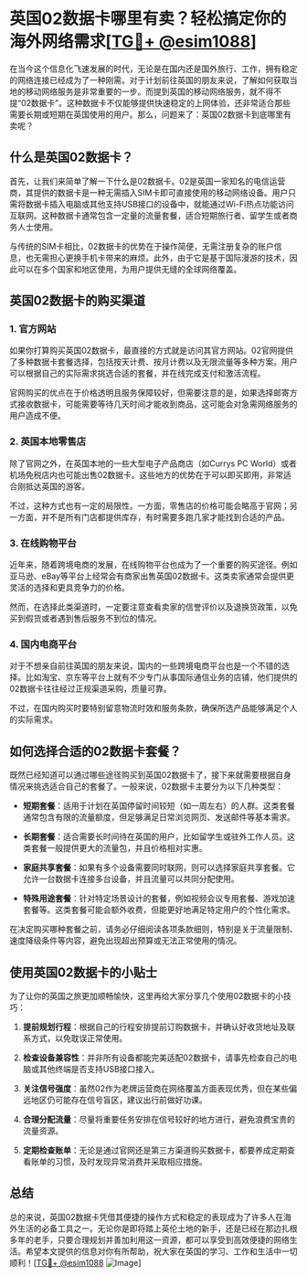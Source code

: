 # 英国02数据卡哪里有卖？轻松搞定你的海外网络需求[[TG💪+ @esim1088](https://t.me/s/esim1088)]

在当今这个信息化飞速发展的时代，无论是在国内还是国外旅行、工作，拥有稳定的网络连接已经成为了一种刚需。对于计划前往英国的朋友来说，了解如何获取当地的移动网络服务是非常重要的一步。而提到英国的移动网络服务，就不得不提“02数据卡”。这种数据卡不仅能够提供快速稳定的上网体验，还非常适合那些需要长期或短期在英国使用的用户。那么，问题来了：英国02数据卡到底哪里有卖呢？

## 什么是英国02数据卡？

首先，让我们来简单了解一下什么是02数据卡。02是英国一家知名的电信运营商，其提供的数据卡是一种无需插入SIM卡即可直接使用的移动网络设备。用户只需将数据卡插入电脑或其他支持USB接口的设备中，就能通过Wi-Fi热点功能访问互联网。这种数据卡通常包含一定量的流量套餐，适合短期旅行者、留学生或者商务人士使用。

与传统的SIM卡相比，02数据卡的优势在于操作简便，无需注册复杂的账户信息，也无需担心更换手机卡带来的麻烦。此外，由于它是基于国际漫游的技术，因此可以在多个国家和地区使用，为用户提供无缝的全球网络覆盖。

## 英国02数据卡的购买渠道

### 1. 官方网站

如果你打算购买英国02数据卡，最直接的方式就是访问其官方网站。02官网提供了多种数据卡套餐选择，包括按天计费、按月计费以及无限流量等多种方案。用户可以根据自己的实际需求挑选合适的套餐，并在线完成支付和激活流程。

官网购买的优点在于价格透明且服务保障较好，但需要注意的是，如果选择邮寄方式接收数据卡，可能需要等待几天时间才能收到商品，这可能会对急需网络服务的用户造成不便。

### 2. 英国本地零售店

除了官网之外，在英国本地的一些大型电子产品商店（如Currys PC World）或者机场免税店内也可能出售02数据卡。这些地方的优势在于可以即买即用，非常适合刚抵达英国的游客。

不过，这种方式也有一定的局限性。一方面，零售店的价格可能会略高于官网；另一方面，并不是所有门店都提供库存，有时需要多跑几家才能找到合适的产品。

### 3. 在线购物平台

近年来，随着跨境电商的发展，在线购物平台也成为了一个重要的购买途径。例如亚马逊、eBay等平台上经常会有商家出售英国02数据卡。这类卖家通常会提供更灵活的选择和更具竞争力的价格。

然而，在选择此类渠道时，一定要注意查看卖家的信誉评价以及退换货政策，以免买到假货或者遇到售后服务不到位的情况。

### 4. 国内电商平台

对于不想亲自前往英国的朋友来说，国内的一些跨境电商平台也是一个不错的选择。比如淘宝、京东等平台上就有不少专门从事国际通信业务的店铺，他们提供的02数据卡往往经过正规渠道采购，质量可靠。

不过，在国内购买时要特别留意物流时效和服务条款，确保所选产品能够满足个人的实际需求。

## 如何选择合适的02数据卡套餐？

既然已经知道可以通过哪些途径购买到英国02数据卡了，接下来就需要根据自身情况来挑选适合自己的套餐了。一般来说，02数据卡主要分为以下几种类型：

- **短期套餐**：适用于计划在英国停留时间较短（如一周左右）的人群。这类套餐通常包含有限的流量额度，但足够满足日常浏览网页、发送邮件等基本需求。
  
- **长期套餐**：适合需要长时间待在英国的用户，比如留学生或驻外工作人员。这类套餐一般提供更大的流量包，并且价格相对实惠。

- **家庭共享套餐**：如果有多个设备需要同时联网，则可以选择家庭共享套餐。它允许一台数据卡连接多台设备，并且流量可以共同分配使用。

- **特殊用途套餐**：针对特定场景设计的套餐，例如视频会议专用套餐、游戏加速套餐等。这类套餐可能会额外收费，但能更好地满足特定用户的个性化需求。

在决定购买哪种套餐之前，请务必仔细阅读各项条款细则，特别是关于流量限制、速度降级条件等内容，避免出现超出预算或无法正常使用的情况。

## 使用英国02数据卡的小贴士

为了让你的英国之旅更加顺畅愉快，这里再给大家分享几个使用02数据卡的小技巧：

1. **提前规划行程**：根据自己的行程安排提前订购数据卡，并确认好收货地址及联系方式，以免耽误正常使用。

2. **检查设备兼容性**：并非所有设备都能完美适配02数据卡，请事先检查自己的电脑或其他终端是否支持USB接口接入。

3. **关注信号强度**：虽然02作为老牌运营商在网络覆盖方面表现优秀，但在某些偏远地区仍可能存在信号盲区，建议出行前做好功课。

4. **合理分配流量**：尽量将重要任务安排在信号较好的地方进行，避免浪费宝贵的流量资源。

5. **定期检查账单**：无论是通过官网还是第三方渠道购买数据卡，都要养成定期查看账单的习惯，及时发现异常消费并采取相应措施。

## 总结

总的来说，英国02数据卡凭借其便捷的操作方式和稳定的表现成为了许多人在海外生活的必备工具之一。无论你是即将踏上英伦土地的新手，还是已经在那边扎根多年的老手，只要合理规划并善加利用这一资源，都可以享受到高效便捷的网络生活。希望本文提供的信息对你有所帮助，祝大家在英国的学习、工作和生活中一切顺利！[[TG💪+ @esim1088](https://t.me/s/esim1088) ![Image](https://i.postimg.cc/4NQfJmqS/Snipaste-2025-05-13-00-14-12.png)]